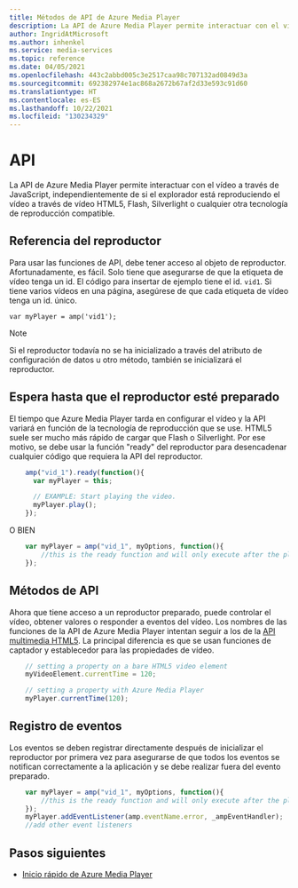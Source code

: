 ```yaml
---
title: Métodos de API de Azure Media Player
description: La API de Azure Media Player permite interactuar con el vídeo a través de JavaScript, independientemente de si el explorador está reproduciendo el vídeo a través de vídeo HTML5, Flash, Silverlight o cualquier otra tecnología de reproducción compatible.
author: IngridAtMicrosoft
ms.author: inhenkel
ms.service: media-services
ms.topic: reference
ms.date: 04/05/2021
ms.openlocfilehash: 443c2abbd005c3e2517caa98c707132ad0849d3a
ms.sourcegitcommit: 692382974e1ac868a2672b67af2d33e593c91d60
ms.translationtype: HT
ms.contentlocale: es-ES
ms.lasthandoff: 10/22/2021
ms.locfileid: "130234329"
---
```

# <a name="api"></a>API #

La API de Azure Media Player permite interactuar con el vídeo a través de JavaScript, independientemente de si el explorador está reproduciendo el vídeo a través de vídeo HTML5, Flash, Silverlight o cualquier otra tecnología de reproducción compatible.

## <a name="referencing-the-player"></a>Referencia del reproductor ##

Para usar las funciones de API, debe tener acceso al objeto de reproductor. Afortunadamente, es fácil. Solo tiene que asegurarse de que la etiqueta de vídeo tenga un id. El código para insertar de ejemplo tiene el id. `vid1`. Si tiene varios vídeos en una página, asegúrese de que cada etiqueta de vídeo tenga un id. único.

`var myPlayer = amp('vid1');`

> [!NOTE]
> Si el reproductor todavía no se ha inicializado a través del atributo de configuración de datos u otro método, también se inicializará el reproductor.

## <a name="wait-until-the-player-is-ready"></a>Espera hasta que el reproductor esté preparado ##

El tiempo que Azure Media Player tarda en configurar el vídeo y la API variará en función de la tecnología de reproducción que se use. HTML5 suele ser mucho más rápido de cargar que Flash o Silverlight. Por ese motivo, se debe usar la función "ready" del reproductor para desencadenar cualquier código que requiera la API del reproductor.

```javascript
    amp("vid_1").ready(function(){
      var myPlayer = this;

      // EXAMPLE: Start playing the video.
      myPlayer.play();
    });
```

O BIEN

```javascript
    var myPlayer = amp("vid_1", myOptions, function(){
        //this is the ready function and will only execute after the player is loaded
    });
```

## <a name="api-methods"></a>Métodos de API ##

Ahora que tiene acceso a un reproductor preparado, puede controlar el vídeo, obtener valores o responder a eventos del vídeo. Los nombres de las funciones de la API de Azure Media Player intentan seguir a los de la [API multimedia HTML5](http://www.whatwg.org/specs/web-apps/current-work/multipage/the-video-element.html). La principal diferencia es que se usan funciones de captador y establecedor para las propiedades de vídeo.

```javascript
    // setting a property on a bare HTML5 video element
    myVideoElement.currentTime = 120;

    // setting a property with Azure Media Player
    myPlayer.currentTime(120);
```

## <a name="registering-for-events"></a>Registro de eventos ##
Los eventos se deben registrar directamente después de inicializar el reproductor por primera vez para asegurarse de que todos los eventos se notifican correctamente a la aplicación y se debe realizar fuera del evento preparado.

```javascript
    var myPlayer = amp("vid_1", myOptions, function(){
        //this is the ready function and will only execute after the player is loaded
    });
    myPlayer.addEventListener(amp.eventName.error, _ampEventHandler);
    //add other event listeners
```

## <a name="next-steps"></a>Pasos siguientes ##

<!---Some context for the following links goes here--->
- [Inicio rápido de Azure Media Player](azure-media-player-quickstart.md)
